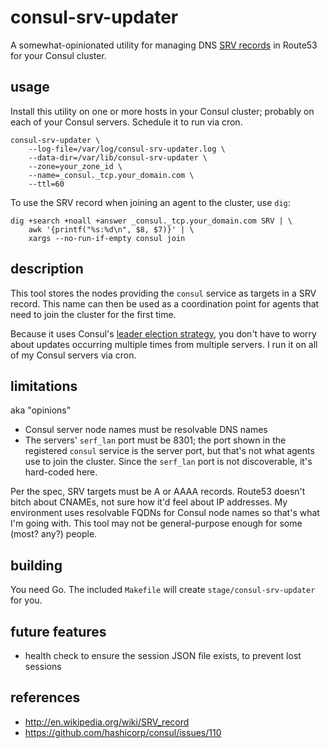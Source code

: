# consul-srv-updater

A somewhat-opinionated utility for managing DNS [SRV records][SRV] in Route53
for your Consul cluster.

## usage

Install this utility on one or more hosts in your Consul cluster; probably on
each of your Consul servers.  Schedule it to run via cron.

    consul-srv-updater \
        --log-file=/var/log/consul-srv-updater.log \
        --data-dir=/var/lib/consul-srv-updater \
        --zone=your_zone_id \
        --name=_consul._tcp.your_domain.com \
        --ttl=60

To use the SRV record when joining an agent to the cluster, use `dig`:

    dig +search +noall +answer _consul._tcp.your_domain.com SRV | \
        awk '{printf("%s:%d\n", $8, $7)}' | \
        xargs --no-run-if-empty consul join

## description

This tool stores the nodes providing the `consul` service as targets in a SRV
record.  This name can then be used as a coordination point for agents that need
to join the cluster for the first time.

Because it uses Consul's [leader election strategy][leader-elec], you don't have
to worry about updates occurring multiple times from multiple servers.  I run it
on all of my Consul servers via cron.

## limitations

aka "opinions"

* Consul server node names must be resolvable DNS names
* The servers' `serf_lan` port must be 8301; the port shown in the registered
  `consul` service is the server port, but that's not what agents use to join the
  cluster.  Since the `serf_lan` port is not discoverable, it's hard-coded here.

Per the spec, SRV targets must be A or AAAA records.  Route53 doesn't bitch
about CNAMEs, not sure how it'd feel about IP addresses.  My environment uses
resolvable FQDNs for Consul node names so that's what I'm going with.  This tool
may not be general-purpose enough for some (most? any?) people.

## building

You need Go.  The included `Makefile` will create `stage/consul-srv-updater` for
you.

## future features

* health check to ensure the session JSON file exists, to prevent lost sessions

## references

* http://en.wikipedia.org/wiki/SRV_record
* https://github.com/hashicorp/consul/issues/110

[SRV]: http://en.wikipedia.org/wiki/SRV_record
[leader-elec]: http://www.consul.io/docs/guides/leader-election.html
